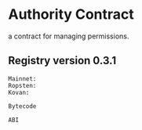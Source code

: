 # Authority Contract
a contract for managing permissions.

## Registry version 0.3.1
```
Mainnet:
Ropsten:
Kovan:
```
```
Bytecode
```
```
ABI
```
